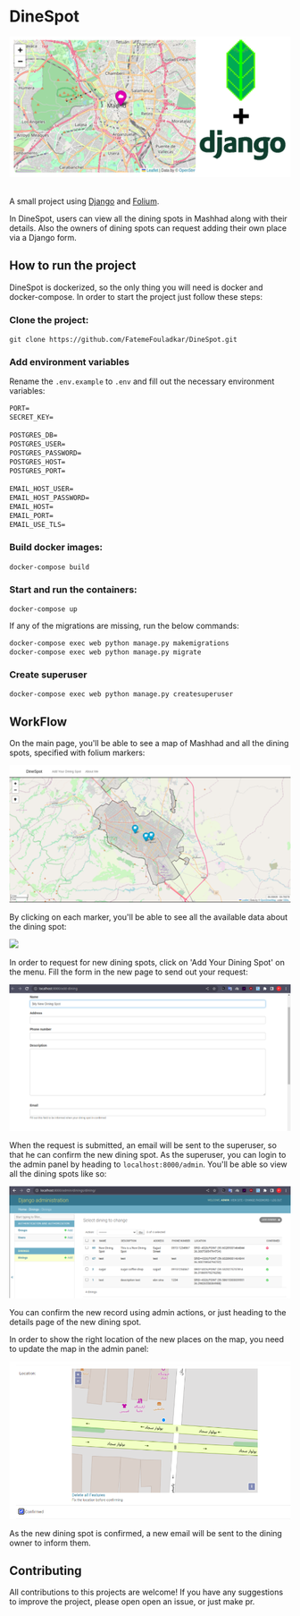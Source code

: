 # DineSpot

<img src="./README_images/django+folium.png"/>
<br><br>

A small project using [Django](!https://www.djangoproject.com/) and [Folium](!https://python-visualization.github.io/folium/). 

In DineSpot, users can view all the dining spots in Mashhad along with their details. Also the owners of dining spots can request adding their own place via a Django form. 

## How to run the project
DineSpot is dockerized, so the only thing you will need is docker and docker-compose. In order to start the project just follow these steps:

### Clone the project:

```
git clone https://github.com/FatemeFouladkar/DineSpot.git
```

### Add environment variables
Rename the `.env.example` to `.env` and fill out the necessary environment variables:
```
PORT=
SECRET_KEY=

POSTGRES_DB=
POSTGRES_USER=
POSTGRES_PASSWORD=
POSTGRES_HOST=
POSTGRES_PORT=

EMAIL_HOST_USER=
EMAIL_HOST_PASSWORD=
EMAIL_HOST=
EMAIL_PORT=
EMAIL_USE_TLS=
``` 

### Build docker images:
```
docker-compose build
```

### Start and run the containers:
```
docker-compose up
```

If any of the migrations are missing, run the below commands:
```
docker-compose exec web python manage.py makemigrations
docker-compose exec web python manage.py migrate
```
### Create superuser
```
docker-compose exec web python manage.py createsuperuser
```

## WorkFlow
On the main page, you'll be able to see a map of Mashhad and all the dining spots, specified with folium markers:

<img src="./README_images/main_page.png"/>

By clicking on each marker, you'll be able to see all the available data about the dining spot:

<img src="./README_images/dining_spot_detail.gif" />

In order to request for new dining spots, click on 'Add Your Dining Spot' on the menu. Fill the form in the new page to send out your request:

<img src="./README_images/request_dining_spot.png" />

When the request is submitted, an email will be sent to the superuser, so that he can confirm the new dining spot. 
As the superuser, you can login to the admin panel by heading to `localhost:8000/admin`. You'll be able so view all the dining spots like so:

<img src="./README_images/DiningSpot_admin_panel.png" />

You can confirm the new record using admin actions, or just heading to the details page of the new dining spot. 

In order to show the right location of the new places on the map, you need to update the map in the admin panel:

<img src="./README_images/Editing_location.png" />

As the new dining spot is confirmed, a new email will be sent to the dining owner to inform them. 

## Contributing

All contributions to this projects are welcome! If you have any suggestions to improve the project, please open open an issue, or just make pr.

